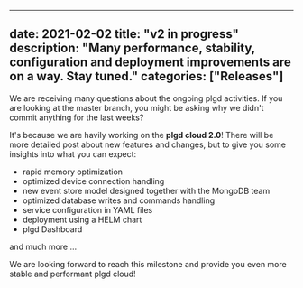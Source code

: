 
---
date: 2021-02-02
title: "v2 in progress"
description: "Many performance, stability, configuration and deployment improvements are on a way. Stay tuned."
categories: ["Releases"]
---

We are receiving many questions about the ongoing plgd activities. If you are looking at the master branch, you might be asking why we didn't commit anything for the last weeks?

It's because we are havily working on the **plgd cloud 2.0**!
There will be more detailed post about new features and changes, but to give you some insights into what you can expect:
- rapid memory optimization
- optimized device connection handling
- new event store model designed together with the MongoDB team
- optimized database writes and commands handling
- service configuration in YAML files
- deployment using a HELM chart
- plgd Dashboard

and much more ...

We are looking forward to reach this milestone and provide you even more stable and performant plgd cloud!